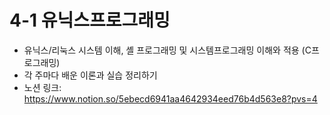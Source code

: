 # 4-1 유닉스프로그래밍

- 유닉스/리눅스 시스템 이해, 셸 프로그래밍 및 시스템프로그래밍 이해와 적용 (C프로그래밍)
- 각 주마다 배운 이론과 실습 정리하기
- 노션 링크: https://www.notion.so/5ebecd6941aa4642934eed76b4d563e8?pvs=4
